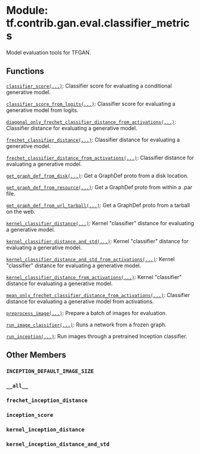 <div itemscope itemtype="http://developers.google.com/ReferenceObject">
<meta itemprop="name" content="tf.contrib.gan.eval.classifier_metrics" />
<meta itemprop="path" content="Stable" />
<meta itemprop="property" content="INCEPTION_DEFAULT_IMAGE_SIZE"/>
<meta itemprop="property" content="__all__"/>
<meta itemprop="property" content="frechet_inception_distance"/>
<meta itemprop="property" content="inception_score"/>
<meta itemprop="property" content="kernel_inception_distance"/>
<meta itemprop="property" content="kernel_inception_distance_and_std"/>
</div>

# Module: tf.contrib.gan.eval.classifier_metrics

Model evaluation tools for TFGAN.

## Functions

[`classifier_score(...)`](../../../../tf/contrib/gan/eval/classifier_score.md): Classifier score for evaluating a conditional generative model.

[`classifier_score_from_logits(...)`](../../../../tf/contrib/gan/eval/classifier_score_from_logits.md): Classifier score for evaluating a generative model from logits.

[`diagonal_only_frechet_classifier_distance_from_activations(...)`](../../../../tf/contrib/gan/eval/diagonal_only_frechet_classifier_distance_from_activations.md): Classifier distance for evaluating a generative model.

[`frechet_classifier_distance(...)`](../../../../tf/contrib/gan/eval/frechet_classifier_distance.md): Classifier distance for evaluating a generative model.

[`frechet_classifier_distance_from_activations(...)`](../../../../tf/contrib/gan/eval/frechet_classifier_distance_from_activations.md): Classifier distance for evaluating a generative model.

[`get_graph_def_from_disk(...)`](../../../../tf/contrib/gan/eval/get_graph_def_from_disk.md): Get a GraphDef proto from a disk location.

[`get_graph_def_from_resource(...)`](../../../../tf/contrib/gan/eval/get_graph_def_from_resource.md): Get a GraphDef proto from within a .par file.

[`get_graph_def_from_url_tarball(...)`](../../../../tf/contrib/gan/eval/get_graph_def_from_url_tarball.md): Get a GraphDef proto from a tarball on the web.

[`kernel_classifier_distance(...)`](../../../../tf/contrib/gan/eval/kernel_classifier_distance.md): Kernel "classifier" distance for evaluating a generative model.

[`kernel_classifier_distance_and_std(...)`](../../../../tf/contrib/gan/eval/kernel_classifier_distance_and_std.md): Kernel "classifier" distance for evaluating a generative model.

[`kernel_classifier_distance_and_std_from_activations(...)`](../../../../tf/contrib/gan/eval/kernel_classifier_distance_and_std_from_activations.md): Kernel "classifier" distance for evaluating a generative model.

[`kernel_classifier_distance_from_activations(...)`](../../../../tf/contrib/gan/eval/kernel_classifier_distance_from_activations.md): Kernel "classifier" distance for evaluating a generative model.

[`mean_only_frechet_classifier_distance_from_activations(...)`](../../../../tf/contrib/gan/eval/mean_only_frechet_classifier_distance_from_activations.md): Classifier distance for evaluating a generative model from activations.

[`preprocess_image(...)`](../../../../tf/contrib/gan/eval/preprocess_image.md): Prepare a batch of images for evaluation.

[`run_image_classifier(...)`](../../../../tf/contrib/gan/eval/run_image_classifier.md): Runs a network from a frozen graph.

[`run_inception(...)`](../../../../tf/contrib/gan/eval/run_inception.md): Run images through a pretrained Inception classifier.

## Other Members

<h3 id="INCEPTION_DEFAULT_IMAGE_SIZE"><code>INCEPTION_DEFAULT_IMAGE_SIZE</code></h3>

<h3 id="__all__"><code>__all__</code></h3>

<h3 id="frechet_inception_distance"><code>frechet_inception_distance</code></h3>

<h3 id="inception_score"><code>inception_score</code></h3>

<h3 id="kernel_inception_distance"><code>kernel_inception_distance</code></h3>

<h3 id="kernel_inception_distance_and_std"><code>kernel_inception_distance_and_std</code></h3>

